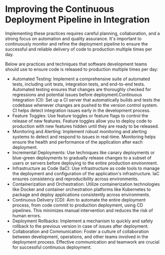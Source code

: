 # Improving the Continuous Deployment Pipeline in Integration

Implementing these practices requires careful planning, collaboration, and a strong focus on automation and quality assurance. It's important to continuously monitor and refine the deployment pipeline to ensure the successful and reliable delivery of code to production multiple times per day.

Below are practices and techniques that software development teams should use to ensure code is released to production multiple times per day:

- Automated Testing: Implement a comprehensive suite of automated tests, including unit tests, integration tests, and end-to-end tests. Automated testing ensures that changes are thoroughly checked for regressions and potential issues before deployment.Continuous Integration (CI): Set up a CI server that automatically builds and tests the codebase whenever changes are pushed to the version control system. CI helps detect integration issues early in the development process.
- Feature Toggles: Use feature toggles or feature flags to control the release of new features. Feature toggles allow you to deploy code to production with new features hidden until they are ready to be released.
- Monitoring and Alerting: Implement robust monitoring and alerting systems to detect and respond to issues in real-time. Monitoring helps ensure the health and performance of the application after each deployment.
- Incremental Deployments: Use techniques like canary deployments or blue-green deployments to gradually release changes to a subset of users or servers before deploying to the entire production environment.
- Infrastructure as Code (IaC): Use infrastructure as code tools to manage the deployment and configuration of the application's infrastructure. IaC ensures consistency and reproducibility across environments.
- Containerization and Orchestration: Utilize containerization technologies like Docker and container orchestration platforms like Kubernetes to package and deploy applications consistently across environments.
- Continuous Delivery (CD): Aim to automate the entire deployment process, from code commit to production deployment, using CD pipelines. This minimizes manual intervention and reduces the risk of human errors.
- Deployment Rollbacks: Implement a mechanism to quickly and safely rollback to the previous version in case of issues after deployment.
- Collaboration and Communication: Foster a culture of collaboration between development, operations, and other teams involved in the deployment process. Effective communication and teamwork are crucial for successful continuous deployment.



